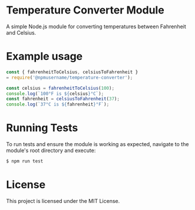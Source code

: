 # Temperature Converter Module
A simple Node.js module for converting temperatures between
Fahrenheit and Celsius.
# Example usage
```js
const { fahrenheitToCelsius, celsiusToFahrenheit }
= require('@npmusername/temperature-converter');

const celsius = fahrenheitToCelsius(100);
console.log(`100°F is ${celsius}°C`);
const fahrenheit = celsiusToFahrenheit(37);
console.log(`37°C is ${fahrenheit}°F`);
```
# Running Tests
To run tests and ensure the module is working as expected,
navigate to the module's root directory and execute:
```sh
$ npm run test
```
# License
This project is licensed under the MIT License.